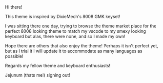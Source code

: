 Hi there! 

This theme is inspired by DixieMech's 8008 GMK keyset!

I was sitting there one day, trying to browse the theme market place for the perfect 8008 looking theme to match my vscode to my smexy looking keyboard but alas, there were none, and so I made my own!

Hope there are others that also enjoy the theme! Perhaps it isn't perfect yet, but as I trial it I will update it to accommodate as many languages as possible!

Regards my fellow theme and keyboard enthusiasts!

Jejunum (thats me!) signing out!